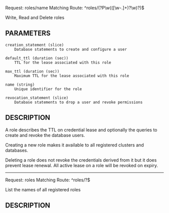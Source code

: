 Request:        roles/name
Matching Route: ^roles/(?P<name>\w(([\w-.]+)?\w)?)$

Write, Read and Delete roles

## PARAMETERS

    creation_statement (slice)
        Database statements to create and configure a user

    default_ttl (duration (sec))
        TTL for the lease associated with this role

    max_ttl (duration (sec))
        Maximum TTL for the lease associated with this role

    name (string)
        Unique identifier for the role

    revocation_statement (slice)
        Database statements to drop a user and revoke permissions

## DESCRIPTION

A role describes the TTL on credential lease and optionally the queries to create
and revoke the database users.

Creating a new role makes it available to all registered clusters and databases.

Deleting a role does not revoke the credentials derived from it but it does prevent
lease renewal. All active lease on a role will be revoked on expiry.

---

Request:        roles
Matching Route: ^roles/?$

List the names of all registered roles


## DESCRIPTION

<no description>

